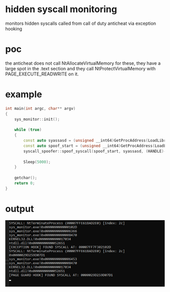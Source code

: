# hidden syscall monitoring
 monitors hidden syscalls called from call of duty anticheat via exception hooking

# poc
the anticheat does not call NtAllocateVirtualMemory for these, they have a large spot in the .text section and they call NtProtectVirtualMemory with PAGE_EXECUTE_READWRITE on it.

# example 
```cpp
int main(int argc, char** argv)
{
	sys_monitor::init();

	while (true)
	{
		const auto syassasd = (unsigned __int64)GetProcAddress(LoadLibraryA("ntdll"), "NtTerminateProcess");
		const auto spoof_start = (unsigned __int64)GetProcAddress(LoadLibraryA("ntdll"), "NtOpenFile");
		syscall_spoofer::spoof_syscall(spoof_start, syassasd, (HANDLE)-1, 1337);

		Sleep(5000);
	}

	getchar();
	return 0;
}  
```

# output
![image info](./pic.png)

